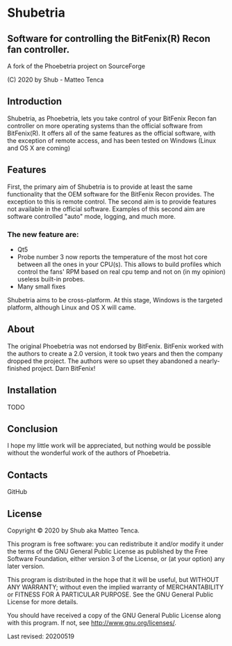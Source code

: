 # Shubetria
## Software for controlling the BitFenix(R) Recon fan controller.

A fork of the Phoebetria project on SourceForge

(C) 2020 by Shub - Matteo Tenca
                        
## Introduction

Shubetria, as Phoebetria, lets you take control of your BitFenix Recon 
fan controller on more operating systems than the official software 
from BitFenix(R). It offers all of the same features as the official 
software, with the exception of remote access, and has been tested on 
Windows (Linux and OS X are coming)

## Features

First, the primary aim of Shubetria is to provide at least the same 
functionality that the OEM software for the BitFenix Recon provides. The 
exception to this is remote control. The second aim is to provide 
features not available in the official software. Examples of this 
second aim are software controlled "auto" mode, logging, and much more.

### The new feature are:

- Qt5
- Probe number 3 now reports the temperature of the most hot core
  between all the ones in your CPU(s). This allows to build profiles
  which control the fans' RPM based on real cpu temp and not on 
  (in my opinion) useless built-in probes.
- Many small fixes

Shubetria aims to be cross-platform. At this stage, Windows is 
the targeted platform, although Linux and OS X will came.


## About

The original Phoebetria was not endorsed by BitFenix. BitFenix worked
with the authors to create a 2.0 version, it took two years and then
the company dropped the project. The authors were so upset they abandoned
a nearly-finished project. Darn BitFenix!

## Installation

TODO

## Conclusion

I hope my little work will be appreciated, but nothing would be possible
without the wonderful work of the authors of Phoebetria.

## Contacts

GitHub

## License

Copyright © 2020 by Shub aka Matteo Tenca.

This program is free software: you can redistribute it and/or modify it
under the terms of the GNU General Public License as published by the
Free Software Foundation, either version 3 of the License, or (at your
option) any later version.

This program is distributed in the hope that it will be useful, but
WITHOUT ANY WARRANTY; without even the implied warranty of
MERCHANTABILITY or FITNESS FOR A PARTICULAR PURPOSE. See the GNU General
Public License for more details.

You should have received a copy of the GNU General Public License along
with this program. If not, see http://www.gnu.org/licenses/.


Last revised: 20200519
